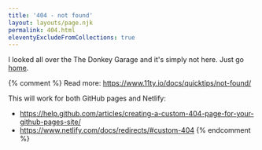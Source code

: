 ```yaml
---
title: '404 - not found'
layout: layouts/page.njk
permalink: 404.html
eleventyExcludeFromCollections: true
---
```


I looked all over the The Donkey Garage and it's simply not here. Just go [home](/).

{% comment %}
Read more: https://www.11ty.io/docs/quicktips/not-found/

This will work for both GitHub pages and Netlify:

- https://help.github.com/articles/creating-a-custom-404-page-for-your-github-pages-site/
- https://www.netlify.com/docs/redirects/#custom-404
{% endcomment %}

